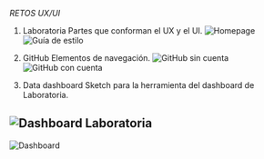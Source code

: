 <em>RETOS UX/UI</em>

1. Laboratoria
Partes que conforman el UX y el UI.
![Homepage](images/home-laboratoria.png)
![Guía de estilo](images/style-guide.png)

2. GitHub
Elementos de navegación.
![GitHub sin cuenta](images/github-01.png)
![GitHub con cuenta](images/github-02.png)

3. Data dashboard
Sketch para la herramienta del dashboard de Laboratoria.

![Dashboard Laboratoria](images/dashboard-lab.png)
--------
![Dashboard](images/dashboard.png)

